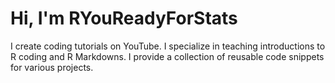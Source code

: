 # Hi, I'm RYouReadyForStats
I create coding tutorials on YouTube.
I specialize in teaching introductions to R coding and R Markdowns.
I provide a collection of reusable code snippets for various projects. 
